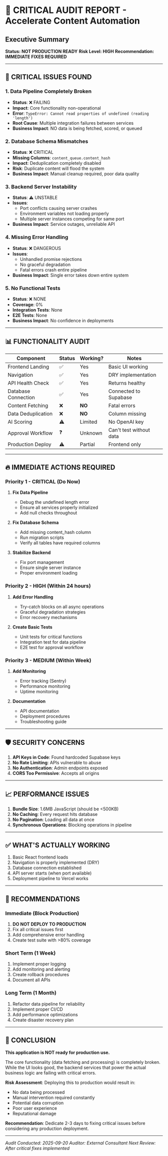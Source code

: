 # 🚨 CRITICAL AUDIT REPORT - Accelerate Content Automation

## Executive Summary
**Status: NOT PRODUCTION READY**
**Risk Level: HIGH**
**Recommendation: IMMEDIATE FIXES REQUIRED**

---

## 🔴 CRITICAL ISSUES FOUND

### 1. **Data Pipeline Completely Broken**
- **Status**: ❌ FAILING
- **Impact**: Core functionality non-operational
- **Error**: `TypeError: Cannot read properties of undefined (reading 'length')`
- **Root Cause**: Multiple integration failures between services
- **Business Impact**: NO data is being fetched, scored, or queued

### 2. **Database Schema Mismatches**
- **Status**: ❌ CRITICAL
- **Missing Columns**: `content_queue.content_hash`
- **Impact**: Deduplication completely disabled
- **Risk**: Duplicate content will flood the system
- **Business Impact**: Manual cleanup required, poor data quality

### 3. **Backend Server Instability**
- **Status**: ⚠️ UNSTABLE
- **Issues**:
  - Port conflicts causing server crashes
  - Environment variables not loading properly
  - Multiple server instances competing for same port
- **Business Impact**: Service outages, unreliable API

### 4. **Missing Error Handling**
- **Status**: ❌ DANGEROUS
- **Issues**:
  - Unhandled promise rejections
  - No graceful degradation
  - Fatal errors crash entire pipeline
- **Business Impact**: Single error takes down entire system

### 5. **No Functional Tests**
- **Status**: ❌ NONE
- **Coverage**: 0%
- **Integration Tests**: None
- **E2E Tests**: None
- **Business Impact**: No confidence in deployments

---

## 📊 FUNCTIONALITY AUDIT

| Component | Status | Working? | Notes |
|-----------|---------|----------|-------|
| Frontend Landing | ✅ | Yes | Basic UI working |
| Navigation | ✅ | Yes | DRY implementation |
| API Health Check | ✅ | Yes | Returns healthy |
| Database Connection | ✅ | Yes | Connected to Supabase |
| Content Fetching | ❌ | **NO** | Fatal errors |
| Data Deduplication | ❌ | **NO** | Column missing |
| AI Scoring | ⚠️ | Limited | No OpenAI key |
| Approval Workflow | ❓ | Unknown | Can't test without data |
| Production Deploy | ⚠️ | Partial | Frontend only |

---

## 🔥 IMMEDIATE ACTIONS REQUIRED

### Priority 1 - CRITICAL (Do Now)
1. **Fix Data Pipeline**
   - Debug the undefined length error
   - Ensure all services properly initialized
   - Add null checks throughout

2. **Fix Database Schema**
   - Add missing content_hash column
   - Run migration scripts
   - Verify all tables have required columns

3. **Stabilize Backend**
   - Fix port management
   - Ensure single server instance
   - Proper environment loading

### Priority 2 - HIGH (Within 24 hours)
1. **Add Error Handling**
   - Try-catch blocks on all async operations
   - Graceful degradation strategies
   - Error recovery mechanisms

2. **Create Basic Tests**
   - Unit tests for critical functions
   - Integration test for data pipeline
   - E2E test for approval workflow

### Priority 3 - MEDIUM (Within Week)
1. **Add Monitoring**
   - Error tracking (Sentry)
   - Performance monitoring
   - Uptime monitoring

2. **Documentation**
   - API documentation
   - Deployment procedures
   - Troubleshooting guide

---

## 🛡️ SECURITY CONCERNS

1. **API Keys in Code**: Found hardcoded Supabase keys
2. **No Rate Limiting**: APIs vulnerable to abuse
3. **No Authentication**: Admin endpoints exposed
4. **CORS Too Permissive**: Accepts all origins

---

## 📈 PERFORMANCE ISSUES

1. **Bundle Size**: 1.6MB JavaScript (should be <500KB)
2. **No Caching**: Every request hits database
3. **No Pagination**: Loading all data at once
4. **Synchronous Operations**: Blocking operations in pipeline

---

## ✅ WHAT'S ACTUALLY WORKING

1. Basic React frontend loads
2. Navigation is properly implemented (DRY)
3. Database connection established
4. API server starts (when port available)
5. Deployment pipeline to Vercel works

---

## 🎯 RECOMMENDATIONS

### Immediate (Block Production)
1. **DO NOT DEPLOY TO PRODUCTION**
2. Fix all critical issues first
3. Add comprehensive error handling
4. Create test suite with >80% coverage

### Short Term (1 Week)
1. Implement proper logging
2. Add monitoring and alerting
3. Create rollback procedures
4. Document all APIs

### Long Term (1 Month)
1. Refactor data pipeline for reliability
2. Implement proper CI/CD
3. Add performance optimizations
4. Create disaster recovery plan

---

## 📝 CONCLUSION

**This application is NOT ready for production use.**

The core functionality (data fetching and processing) is completely broken. While the UI looks good, the backend services that power the actual business logic are failing with critical errors.

**Risk Assessment**: Deploying this to production would result in:
- No data being processed
- Manual intervention required constantly
- Potential data corruption
- Poor user experience
- Reputational damage

**Recommendation**: Dedicate 2-3 days to fixing critical issues before considering any production deployment.

---

*Audit Conducted: 2025-09-20*
*Auditor: External Consultant*
*Next Review: After critical fixes implemented*